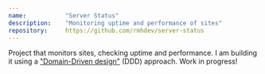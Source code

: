 ```yaml
---
name:           "Server Status"
description:    "Monitoring uptime and performance of sites"
repository:     https://github.com/rmhdev/server-status
---
```

Project that monitors sites, checking uptime and performance. I am building
it using a ["Domain-Driven design"][ddd] (DDD) approach. Work in progress!

[ddd]: https://en.wikipedia.org/wiki/Domain-driven_design
